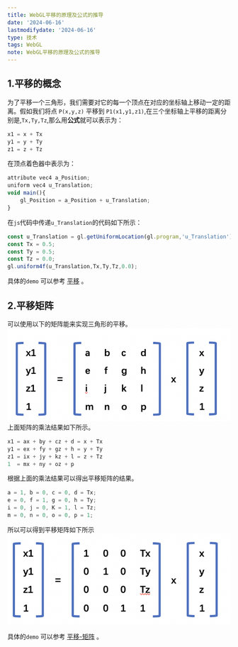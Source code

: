 ```yaml
---
title: WebGL平移的原理及公式的推导
date: '2024-06-16'
lastmodifydate: '2024-06-16'
type: 技术
tags: WebGL
note: WebGL平移的原理及公式的推导
---
```


## 1.平移的概念
为了平移一个三角形，我们需要对它的每一个顶点在对应的坐标轴上移动一定的距离。假如我们将点 `P(x,y,z)` 平移到 `P1(x1,y1,z1)`,在三个坐标轴上平移的距离分别是,`Tx,Ty,Tz`,那么用**公式**就可以表示为：
```js
x1 = x + Tx
y1 = y + Ty
z1 = z + Tz
```
在顶点着色器中表示为：
```js
attribute vec4 a_Position;
uniform vec4 u_Translation;
void main(){
    gl_Position = a_Position + u_Translation;
}
```
在`js`代码中传递`u_Translation`的代码如下所示：
```js
const u_Translation = gl.getUniformLocation(gl.program,'u_Translation');
const Tx = 0.5;
const Ty = 0.5;
const Tz = 0.0;
gl.uniform4f(u_Translation,Tx,Ty,Tz,0.0);
```

具体的`demo` 可以参考 [平移](https://github.com/tangjie-93/WebGL/blob/main/%E8%B7%9F%E7%9D%80%E5%AE%98%E7%BD%91%E5%AD%A6WebGL%2BWebGL%E7%BC%96%E7%A8%8B%E6%8C%87%E5%8D%97/%E6%97%8B%E8%BD%AC%E5%B9%B3%E7%A7%BB%E5%92%8C%E6%97%8B%E8%BD%AC/demo/%E5%B9%B3%E7%A7%BB.html) 。

## 2.平移矩阵
可以使用以下的矩阵能来实现三角形的平移。
<img src='../../images/webgl/平移矩阵.png'>
上面矩阵的乘法结果如下所示。

```js
x1 = ax + by + cz + d = x + Tx
y1 = ex + fy + gz + h = y + Ty
z1 = ix + jy + kz + l = z + Tz
1  = mx + ny + oz + p
```
根据上面的乘法结果可以得出平移矩阵的结果。
```js
a = 1, b = 0, c = 0, d = Tx; 
e = 0, f = 1, g = 0, h = Ty;
i = 0, j = 0, K = 1, l = Tz;
m = 0, n = 0, o = 0, p = 1;
```
所以可以得到平移矩阵如下所示
<img src='../../images/webgl/平移矩阵-推导结果.png'>

具体的`demo` 可以参考 [平移-矩阵](https://github.com/tangjie-93/WebGL/blob/main/%E8%B7%9F%E7%9D%80%E5%AE%98%E7%BD%91%E5%AD%A6WebGL%2BWebGL%E7%BC%96%E7%A8%8B%E6%8C%87%E5%8D%97/%E6%97%8B%E8%BD%AC%E5%B9%B3%E7%A7%BB%E5%92%8C%E6%97%8B%E8%BD%AC/demo/%E5%B9%B3%E7%A7%BB-%E7%9F%A9%E9%98%B5.html) 。

<Valine></Valine>